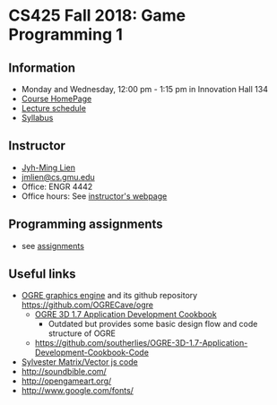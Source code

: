 # CS425 Fall 2018: Game Programming 1


## Information
- Monday and Wednesday, 12:00 pm - 1:15 pm in Innovation Hall 134
- [Course HomePage](https://github.com/jmlien/CS425-2018)
- [Lecture schedule](lectures)
- [Syllabus](https://cs.gmu.edu/media/syllabi/Fall2018/CS_425LienJ001.html)

## Instructor

- [Jyh-Ming Lien](http://cs.gmu.edu/~jmlien)
- jmlien@cs.gmu.edu
- Office: ENGR 4442
- Office hours: See [instructor's webpage](http://cs.gmu.edu/~jmlien)

## Programming assignments
- see [assignments](assignments)

## Useful links
- [OGRE graphics engine](https://www.ogre3d.org/) and its github repository https://github.com/OGRECave/ogre
  - [OGRE 3D 1.7 Application Development Cookbook](http://proquest.safaribooksonline.com/book/animation-and-3d/9781849514569)
    - Outdated but provides some basic design flow and code structure of OGRE
  - https://github.com/southerlies/OGRE-3D-1.7-Application-Development-Cookbook-Code
- [Sylvester Matrix/Vector js code](http://sylvester.jcoglan.com/)
- http://soundbible.com/
- http://opengameart.org/
- http://www.google.com/fonts/
